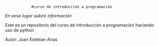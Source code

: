                 #curso de introducción a programación 

_En eese lugar subiré información_



Este es un repositorio del curso de introducción a programación haciendo uso de python

Autor: Juan Esteban Arias




